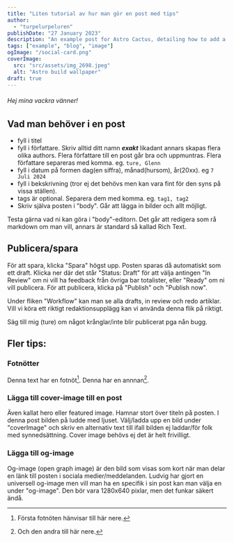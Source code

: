 ```yaml
---
title: "Liten tutorial av hur man gör en post med tips"
author: 
  - "turpelurpeluren"
publishDate: "27 January 2023"
description: "An example post for Astro Cactus, detailing how to add a custom social image card in the frontmatter"
tags: ["example", "blog", "image"]
ogImage: "/social-card.png"
coverImage:
  src: "src/assets/img_2698.jpeg"
  alt: "Astro build wallpaper"
draft: true
---
```


###### Hej mina vackra vänner!

## Vad man behöver i en post

- fyll i titel
- fyll i författare. Skriv alltid ditt namn ***exakt*** likadant annars skapas flera olika authors. Flera författare till en post går bra och uppmuntras. Flera författare separeras med komma. eg. `ture, Glenn`
- fyll i datum på formen dag(en siffra), månad(hursom), år(20xx). eg `7 Juli 2024`
- fyll i bekskrivning (tror ej det behövs men kan vara fint för den syns på vissa ställen).
- tags är optional. Separera dem med komma. eg. `tag1, tag2`
- Skriv själva posten i "body". Går att lägga in bilder och allt möjligt.

Testa gärna vad ni kan göra i "body"-editorn. Det går att redigera som rå markdown om man vill, annars är standard så kallad Rich Text.

## Publicera/spara

För att spara, klicka "Spara" högst upp. Posten sparas då automatiskt som ett draft. Klicka ner där det står "Status: Draft" för att välja antingen "In Review" om ni vill ha feedback från övriga bar totalister, eller "Ready" om ni vill publicera. För att publicera, klicka på "Publish" och "Publish now".

Under fliken "Workflow" kan man se alla drafts, in review och redo artiklar. Vill vi köra ett riktigt redaktionsupplägg kan vi använda denna flik på riktigt.

Säg till mig (ture) om något krånglar/inte blir publicerat pga nån bugg.

## Fler tips:

### Fotnötter

Denna text har en fotnöt[^1]. Denna har en annnan[^2].

### Lägga till cover-image till en post

Även kallat hero eller featured image. Hamnar stort över titeln på posten. I denna post bilden på ludde med ljuset. Välj/ladda upp en bild under "coverImage" och skriv en alternativ text till ifall bilden ej laddar/för folk med synnedsättning. Cover image behövs ej det är helt frivilligt.

### Lägga till og-image

Og-image (open graph image) är den bild som visas som kort när man delar en länk till posten i sociala medier/meddelanden. Ludvig har gjort en universell og-image men vill man ha en specifik i sin post kan man välja en under "og-image". Den bör vara 1280x640 pixlar, men det funkar säkert ändå.


[^1]: Första fotnöten hänvisar till här nere.
[^2]: Och den andra till här nere.
